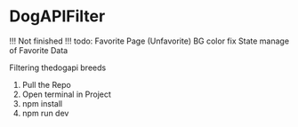 # DogAPIFilter
!!! Not finished !!! 
todo: 
Favorite Page (Unfavorite)
BG color fix 
State manage of Favorite Data 
      
Filtering thedogapi breeds

1. Pull the Repo
2. Open terminal in Project 
3. npm install
4. npm run dev
